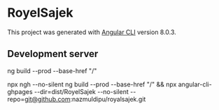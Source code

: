 # RoyelSajek

This project was generated with [Angular CLI](https://github.com/angular/angular-cli) version 8.0.3.

## Development server

ng build --prod --base-href "/"

npx ngh --no-silent
ng build --prod --base-href "/" && npx angular-cli-ghpages --dir=dist/RoyelSajek --no-silent --repo=git@github.com:nazmuldipu/royalsajek.git
